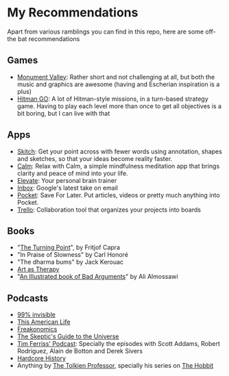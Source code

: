 # My Recommendations

Apart from various ramblings you can find in this repo, here are some off-the bat recommendations

## Games

- [Monument Valley](https://play.google.com/store/apps/details?id=com.ustwo.monumentvalley): Rather short and not challenging at all, but both the music and graphics are awesome (having and Escherian inspiration is a plus)
- [Hitman GO](https://play.google.com/store/apps/details?id=com.squareenixmontreal.hitmango): A lot of Hitman-style missions, in a turn-based strategy game. Having to play each level more than once to get all objectives is a bit boring, but I can live with that

## Apps

- [Skitch](https://evernote.com/skitch/): Get your point across with fewer words using annotation, shapes and sketches, so that your ideas become reality faster.
- [Calm](https://www.calm.com/): Relax with Calm, a simple mindfulness meditation app that brings clarity and peace of mind into your life.
- [Elevate](https://www.elevateapp.com/): Your personal brain trainer
- [Inbox](http://inbox.google.com): Google's latest take on email
- [Pocket](http://getpocket.com): Save For Later. Put articles, videos or pretty much anything into Pocket.
- [Trello](http://trello.com): Collaboration tool that organizes your projects into boards

## Books

- "[The Turning Point](https://en.wikipedia.org/wiki/The_Turning_Point_(book))", by Fritjof Capra
- "In Praise of Slowness" by Carl Honoré
- "The dharma bums" by Jack Kerouac
- [Art as Therapy](http://www.artastherapy.com)
- "[An Illustrated book of Bad Arguments](https://bookofbadarguments.com)" by Ali Almossawi

## Podcasts

- [99% invisible](http://99percentinvisible.org)
- [This American Life](http://www.thisamericanlife.org/)
- [Freakonomics](http://freakonomics.com/2015/03/05/this-idea-must-die-a-new-freakonomics-radio-podcast)
- [The Skeptic's Guide to the Universe](http://www.theskepticsguide.org/)
- [Tim Ferriss' Podcast](http://fourhourworkweek.com/podcast/): Specially the episodes with Scott Addams, Robert Rodriguez, Alain de Botton and 
Derek Sivers
- [Hardcore History](http://www.dancarlin.com/hardcore-history-series/)
- Anything by [The Tolkien Professor](http://tolkienprofessor.com/), specially his series on [The Hobbit](http://tolkienprofessor.com/lectures/the-hobbit/)
